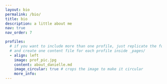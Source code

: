 ```yaml
---
layout: bio
permalink: /bio/
title: bio
description: a little about me
nav: true
nav_order: 7

profiles:
  # if you want to include more than one profile, just replicate the following block
  # and create one content file for each profile inside _pages/
  - align: left
    image: prof_pic.jpg
    content: about_danielle.md
    image_circular: true # crops the image to make it circular
    more_info:
---
```

